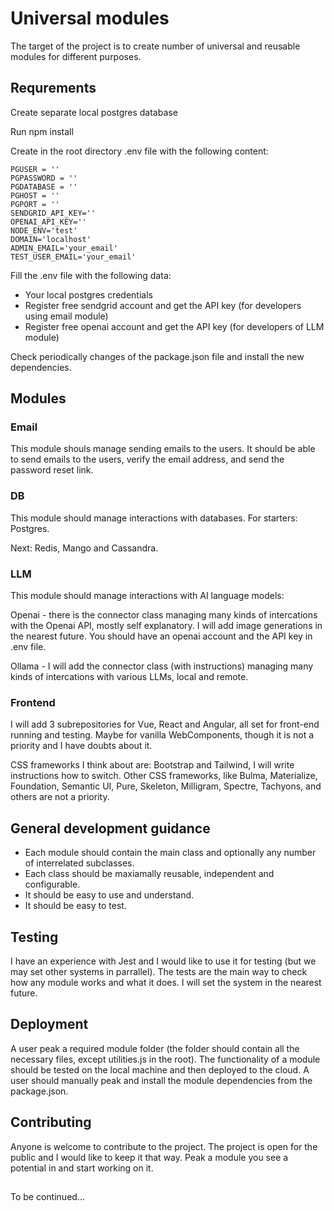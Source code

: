 # Universal modules

The target of the project is to create number of universal and reusable modules for different purposes.

## Requrements
Create separate local postgres database

Run npm install

Create in the root directory .env file with the following content:
```
PGUSER = ''
PGPASSWORD = ''
PGDATABASE = ''
PGHOST = ''
PGPORT = '' 
SENDGRID_API_KEY=''
OPENAI_API_KEY=''
NODE_ENV='test'
DOMAIN='localhost'
ADMIN_EMAIL='your_email'
TEST_USER_EMAIL='your_email'

```

Fill the .env file with the following data:
* Your local postgres credentials
* Register free sendgrid account and get the API key (for developers using email module)
* Register free openai account and get the API key (for developers of LLM module)

Check periodically changes of the package.json file and install the new dependencies.

## Modules

### Email

This module shouls manage sending emails to the users. It should be able to send emails to the users, verify the email address, and send the password reset link.

### DB

This module should manage interactions with databases. For starters: Postgres. 

Next: Redis, Mango and Cassandra.

### LLM

This module should manage interactions with AI language models:

Openai  - there is the connector class managing many kinds of intercations with the Openai API, mostly self explanatory. 
I will add image generations in the nearest future. You should have an openai account and the API key in .env file.

Ollama -  I will add the connector class (with instructions) managing many kinds of intercations with various LLMs, local and remote.

### Frontend

I will add 3 subrepositories for Vue, React and Angular, all set for front-end running and testing. 
Maybe for vanilla WebComponents, though it is not a priority and I have doubts about it.

CSS frameworks I think about are: Bootstrap and Tailwind, I will write instructions how to switch.
Other CSS frameworks, like Bulma, Materialize, Foundation, Semantic UI, Pure, Skeleton, Milligram, Spectre, Tachyons, and others are not a priority.

## General development guidance

* Each module should contain the main class and optionally any number of interrelated subclasses.
* Each class should be maxiamally reusable, independent and configurable.
* It should be easy to use and understand. 
* It should be easy to test.

## Testing

I have an experience with Jest and I would like to use it for testing (but we may set other systems in parrallel). 
The tests are the main way to check how any module works and what it does. 
I will set the system in the nearest future. 

## Deployment

A user peak a required module folder (the folder should contain all the necessary files, except utilities.js in the root).
The functionality of a module should be tested on the local machine and then deployed to the cloud.
A user should manually peak and install the module dependencies from the package.json.

## Contributing

Anyone is welcome to contribute to the project. The project is open for the public and I would like to keep it that way. 
Peak a module you see a potential in and start working on it.

## 

To be continued...
